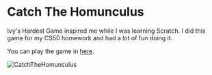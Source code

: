 # Catch The Homunculus
Ivy's Hardest Game inspired me while I was learning Scratch. 
I did this game for my CS50 homework and had a lot of fun doing it.

You can play the game in [here](https://scratch.mit.edu/projects/417991385/).

![CatchTheHomunculus](https://user-images.githubusercontent.com/58422765/113434363-7c7a8780-93e9-11eb-8637-ee71c9b24690.gif)
